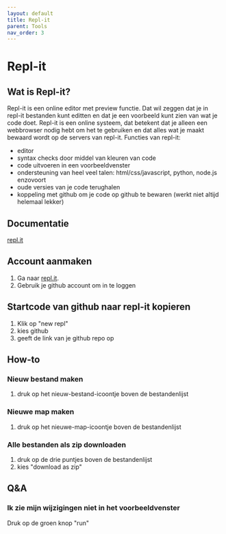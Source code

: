 ```yaml
---
layout: default
title: Repl-it
parent: Tools
nav_order: 3
---
```


# Repl-it
## Wat is Repl-it?
Repl-it is een online editor met preview functie. 
Dat wil zeggen dat je in repl-it bestanden kunt editten en dat je een voorbeeld kunt zien van wat je code doet.
Repl-it is een online systeem, dat betekent dat je alleen een webbrowser nodig hebt om het te gebruiken en dat alles wat je maakt bewaard wordt op de servers van repl-it.
Functies van repl-it:
- editor
- syntax checks door middel van kleuren van code
- code uitvoeren in een voorbeeldvenster
- ondersteuning van heel veel talen: html/css/javascript, python, node.js enzovoort 
- oude versies van je code terughalen
- koppeling met github om je code op github te bewaren (werkt niet altijd helemaal lekker)

## Documentatie
[repl.it](http://repl.it)

## Account aanmaken
1. Ga naar [repl.it](http://repl.it).
2. Gebruik je github account om in te loggen

## Startcode van github naar repl-it kopieren
1. Klik op "new repl"
2. kies github
3. geeft de link van je github repo op

## How-to
### Nieuw bestand maken
1. druk op het nieuw-bestand-icoontje boven de bestandenlijst
### Nieuwe map maken 
1. druk op het nieuwe-map-icoontje boven de bestandenlijst
### Alle bestanden als zip downloaden
1. druk op de drie puntjes boven de bestandenlijst
2. kies "download as zip"

## Q&A
### Ik zie mijn wijzigingen niet in het voorbeeldvenster
Druk op de groen knop "run"

